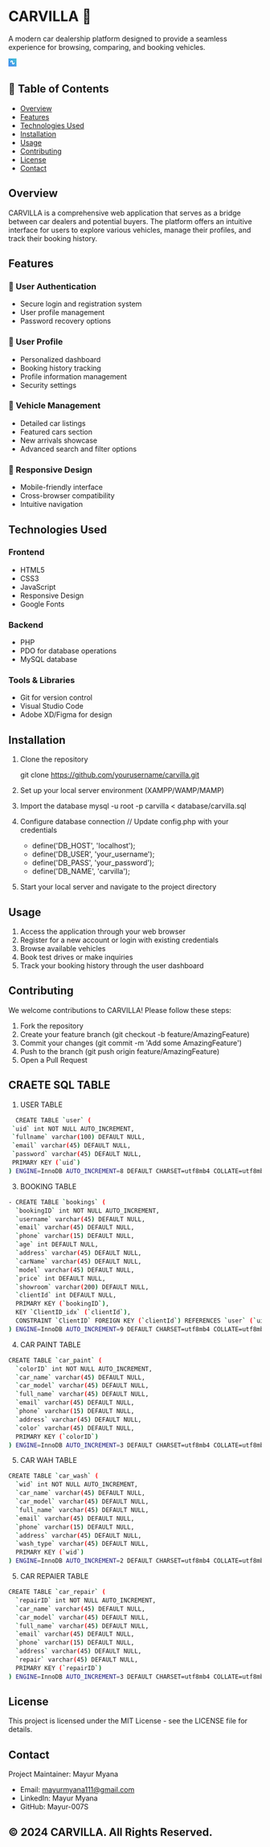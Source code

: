 # CARVILLA 🚗

A modern car dealership platform designed to provide a seamless experience for browsing, comparing, and booking vehicles.

![CarVilla Logo](assets/logo/favicon.png)

## 📌 Table of Contents
- [Overview](#overview)
- [Features](#features)
- [Technologies Used](#technologies-used)
- [Installation](#installation)
- [Usage](#usage)
- [Contributing](#contributing)
- [License](#license)
- [Contact](#contact)

## Overview

CARVILLA is a comprehensive web application that serves as a bridge between car dealers and potential buyers. The platform offers an intuitive interface for users to explore various vehicles, manage their profiles, and track their booking history.

## Features

### 🔑 User Authentication
- Secure login and registration system
- User profile management
- Password recovery options

### 👤 User Profile
- Personalized dashboard
- Booking history tracking
- Profile information management
- Security settings

### 🚙 Vehicle Management
- Detailed car listings
- Featured cars section
- New arrivals showcase
- Advanced search and filter options

### 📱 Responsive Design
- Mobile-friendly interface
- Cross-browser compatibility
- Intuitive navigation

## Technologies Used

### Frontend
- HTML5
- CSS3
- JavaScript
- Responsive Design
- Google Fonts

### Backend
- PHP
- PDO for database operations
- MySQL database

### Tools & Libraries
- Git for version control
- Visual Studio Code
- Adobe XD/Figma for design

## Installation

1. Clone the repository

    git clone https://github.com/yourusername/carvilla.git

2. Set up your local server environment (XAMPP/WAMP/MAMP)

3. Import the database
     mysql -u root -p carvilla < database/carvilla.sql

4. Configure database connection
      // Update config.php with your credentials
    - define('DB_HOST', 'localhost');
    - define('DB_USER', 'your_username');
    - define('DB_PASS', 'your_password');
    - define('DB_NAME', 'carvilla');

5. Start your local server and navigate to the project directory    

##  Usage
1. Access the application through your web browser
2. Register for a new account or login with existing credentials
3. Browse available vehicles
4. Book test drives or make inquiries
5. Track your booking history through the user dashboard

## Contributing
We welcome contributions to CARVILLA! Please follow these steps:

1. Fork the repository
2. Create your feature branch (git checkout -b feature/AmazingFeature)
3. Commit your changes (git commit -m 'Add some AmazingFeature')
4. Push to the branch (git push origin feature/AmazingFeature)
5. Open a Pull Request

## CRAETE SQL TABLE 

1. USER TABLE
 ```bash
   CREATE TABLE `user` (
  `uid` int NOT NULL AUTO_INCREMENT,
  `fullname` varchar(100) DEFAULT NULL,
  `email` varchar(45) DEFAULT NULL,
  `password` varchar(45) DEFAULT NULL,
  PRIMARY KEY (`uid`)
) ENGINE=InnoDB AUTO_INCREMENT=8 DEFAULT CHARSET=utf8mb4 COLLATE=utf8mb4_0900_ai_ci
```

3. BOOKING TABLE
```bash
- CREATE TABLE `bookings` (
  `bookingID` int NOT NULL AUTO_INCREMENT,
  `username` varchar(45) DEFAULT NULL,
  `email` varchar(45) DEFAULT NULL,
  `phone` varchar(15) DEFAULT NULL,
  `age` int DEFAULT NULL,
  `address` varchar(45) DEFAULT NULL,
  `carName` varchar(45) DEFAULT NULL,
  `model` varchar(45) DEFAULT NULL,
  `price` int DEFAULT NULL,
  `showroom` varchar(200) DEFAULT NULL,
  `clientId` int DEFAULT NULL,
  PRIMARY KEY (`bookingID`),
  KEY `ClientID_idx` (`clientId`),
  CONSTRAINT `ClientID` FOREIGN KEY (`clientId`) REFERENCES `user` (`uid`)
) ENGINE=InnoDB AUTO_INCREMENT=9 DEFAULT CHARSET=utf8mb4 COLLATE=utf8mb4_0900_ai_ci
```
4. CAR PAINT TABLE
```bash
CREATE TABLE `car_paint` (
  `colorID` int NOT NULL AUTO_INCREMENT,
  `car_name` varchar(45) DEFAULT NULL,
  `car_model` varchar(45) DEFAULT NULL,
  `full_name` varchar(45) DEFAULT NULL,
  `email` varchar(45) DEFAULT NULL,
  `phone` varchar(15) DEFAULT NULL,
  `address` varchar(45) DEFAULT NULL,
  `color` varchar(45) DEFAULT NULL,
  PRIMARY KEY (`colorID`)
) ENGINE=InnoDB AUTO_INCREMENT=3 DEFAULT CHARSET=utf8mb4 COLLATE=utf8mb4_0900_ai_ci
```

5. CAR WAH TABLE
```bash
CREATE TABLE `car_wash` (
  `wid` int NOT NULL AUTO_INCREMENT,
  `car_name` varchar(45) DEFAULT NULL,
  `car_model` varchar(45) DEFAULT NULL,
  `full_name` varchar(45) DEFAULT NULL,
  `email` varchar(45) DEFAULT NULL,
  `phone` varchar(15) DEFAULT NULL,
  `address` varchar(45) DEFAULT NULL,
  `wash_type` varchar(45) DEFAULT NULL,
  PRIMARY KEY (`wid`)
) ENGINE=InnoDB AUTO_INCREMENT=2 DEFAULT CHARSET=utf8mb4 COLLATE=utf8mb4_0900_ai_ci
```

5. CAR REPAIER TABLE
```bash
CREATE TABLE `car_repair` (
  `repairID` int NOT NULL AUTO_INCREMENT,
  `car_name` varchar(45) DEFAULT NULL,
  `car_model` varchar(45) DEFAULT NULL,
  `full_name` varchar(45) DEFAULT NULL,
  `email` varchar(45) DEFAULT NULL,
  `phone` varchar(15) DEFAULT NULL,
  `address` varchar(45) DEFAULT NULL,
  `repair` varchar(45) DEFAULT NULL,
  PRIMARY KEY (`repairID`)
) ENGINE=InnoDB AUTO_INCREMENT=3 DEFAULT CHARSET=utf8mb4 COLLATE=utf8mb4_0900_ai_ci
```

## License
This project is licensed under the MIT License - see the LICENSE file for details.

## Contact

Project Maintainer: Mayur Myana

- Email: mayurmyana111@gmail.com
- LinkedIn: Mayur Myana
- GitHub: Mayur-007S 

## © 2024 CARVILLA. All Rights Reserved.
